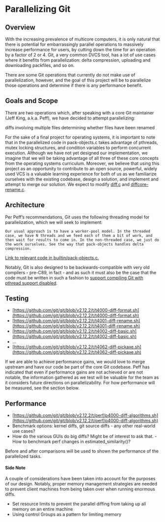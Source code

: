 # Parallelizing Git

## Overview 

With the increasing prevalence of multicore computers, it is only natural that there is potential for embarrassingly parallel operations to massively increase performance for users, by cutting down the time for an operation by a factor of 2 or 4. Git, a very common DVCS tool, has a lot of use cases where it benefits from parallelization: delta compression, uploading and downloading packfiles, and so on.

There are some Git operations that currently do not make use of parallelization, however, and the goal of this project will be to parallelize those operations and determine if there is any performance benefit.

##  Goals and Scope

There are two operations which, after speaking with a core Git maintainer (Jeff King, a.k.a. Peff), we have decided to attempt parallelizing:

diffs involving multiple files
determining whether files have been renamed


For the sake of a final project for operating systems, it is important to note that in the parallelized code in pack-objects.c takes advantage of pthreads, mutex locking structures, and condition variables to perform concurrent execution. Although we have not yet designed our implementation, we imagine that we will be taking advantage of all three of these core concepts from the operating systems curriculum. Moreover, we believe that using this project as an opportunity to contribute to an open source, powerful, widely used VCS is a valuable learning experience for both of us as we familiarize ourselves with the existing codebase, design a solution, and implement and attempt to merge our solution.
We expect to modify [diff.c](https://github.com/git/git/blob/v2.12.2/diff.c#L4734-L4857) and [diffcore-rename.c](https://github.com/git/git/blob/v2.12.2/diffcore-rename.c#L130-L206).

## Architecture

Per Peff’s recommendations, Git uses the following threading model for parallelization, which we will seek to implement:

`Our usual approach is to have a worker-pool model. In the threaded case,
we have N threads and we feed each of them a bit of work, and then wait
for results to come in. In the non-threaded case, we just do the work
ourselves. See the way that pack-objects handles delta compression.`

[Link to relevant code in builtin/pack-objects.c.](https://github.com/git/git/blob/v2.12.2/builtin/pack-objects.c#L2111-L2238)

Notably, Git is also designed to be backwards-compatible with very old compilers - pre-C89, in fact - and as such it must also be the case that the code must be written in such a fashion to [support compiling Git with pthread support disabled](https://github.com/git/git/blob/v2.12.2/Makefile#L181).

## Testing

- [https://github.com/git/git/blob/v2.12.2/t/t4000-diff-format.sh](https://github.com/git/git/blob/v2.12.2/t/t4000-diff-format.sh)
- [https://github.com/git/git/blob/v2.12.2/t/t4001-diff-rename.sh](https://github.com/git/git/blob/v2.12.2/t/t4001-diff-rename.sh)
- [https://github.com/git/git/blob/v2.12.2/t/t4002-diff-basic.sh](https://github.com/git/git/blob/v2.12.2/t/t4002-diff-basic.sh)
- … 
- [https://github.com/git/git/blob/v2.12.2/t/t4062-diff-pickaxe.sh](https://github.com/git/git/blob/v2.12.2/t/t4062-diff-pickaxe.sh)

If we are able to achieve performance gains, we would love to merge upstream and have our code be part of the core Git codebase. Peff has indicated that even if performance gains are not achieved or are not notable, the information gathered as we test will be valuable for the team as it considers future directions on parallelizability. For how performance will be measured, see the section below.

## Performance

- [https://github.com/git/git/blob/v2.12.2/t/perf/p4000-diff-algorithms.sh](https://github.com/git/git/blob/v2.12.2/t/perf/p4000-diff-algorithms.sh)
- Benchmark options: kernel diffs, git source diffs - any other real-world use cases?
- How do the various GUIs do big diffs? Might be of interest to ask that.
      - How to benchmark perf changes in estimated_similarity()?

Before and after comparisons will be used to shown the performance of the parallelized tasks.


#### Side Note

A couple of considerations have been taken into account for the purposes of our design. Notably, proper memory management strategies are needed to prevent client machines from being taken over when running enormous diffs.

- Set resource limits to prevent the parallel diffing from taking up all memory on an entire machine
- Using control Groups as a pattern for limiting memory

